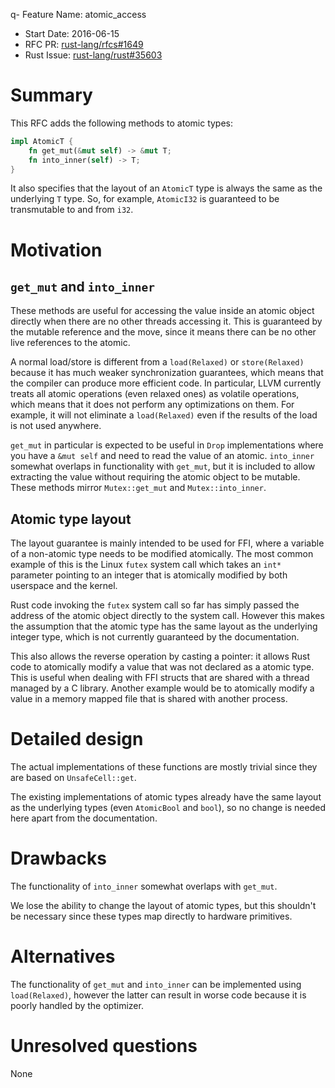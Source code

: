 q- Feature Name: atomic_access
- Start Date: 2016-06-15
- RFC PR: [rust-lang/rfcs#1649](https://github.com/rust-lang/rfcs/pull/1649)
- Rust Issue: [rust-lang/rust#35603](https://github.com/rust-lang/rust/issues/35603)

# Summary
[summary]: #summary

This RFC adds the following methods to atomic types:

```rust
impl AtomicT {
    fn get_mut(&mut self) -> &mut T;
    fn into_inner(self) -> T;
}
```

It also specifies that the layout of an `AtomicT` type is always the same as the underlying `T` type. So, for example, `AtomicI32` is guaranteed to be transmutable to and from `i32`.

# Motivation
[motivation]: #motivation

## `get_mut` and `into_inner`

These methods are useful for accessing the value inside an atomic object directly when there are no other threads accessing it. This is guaranteed by the mutable reference and the move, since it means there can be no other live references to the atomic.

A normal load/store is different from a `load(Relaxed)` or `store(Relaxed)` because it has much weaker synchronization guarantees, which means that the compiler can produce more efficient code. In particular, LLVM currently treats all atomic operations (even relaxed ones) as volatile operations, which means that it does not perform any optimizations on them. For example, it will not eliminate a `load(Relaxed)` even if the results of the load is not used anywhere.

`get_mut` in particular is expected to be useful in `Drop` implementations where you have a `&mut self` and need to read the value of an atomic. `into_inner` somewhat overlaps in functionality with `get_mut`, but it is included to allow extracting the value without requiring the atomic object to be mutable. These methods mirror `Mutex::get_mut` and `Mutex::into_inner`.

## Atomic type layout

The layout guarantee is mainly intended to be used for FFI, where a variable of a non-atomic type needs to be modified atomically. The most common example of this is the Linux `futex` system call which takes an `int*` parameter pointing to an integer that is atomically modified by both userspace and the kernel.

Rust code invoking the `futex` system call so far has simply passed the address of the atomic object directly to the system call. However this makes the assumption that the atomic type has the same layout as the underlying integer type, which is not currently guaranteed by the documentation.

This also allows the reverse operation by casting a pointer: it allows Rust code to atomically modify a value that was not declared as a atomic type. This is useful when dealing with FFI structs that are shared with a thread managed by a C library. Another example would be to atomically modify a value in a memory mapped file that is shared with another process.

# Detailed design
[design]: #detailed-design

The actual implementations of these functions are mostly trivial since they are based on `UnsafeCell::get`.

The existing implementations of atomic types already have the same layout as the underlying types (even `AtomicBool` and `bool`), so no change is needed here apart from the documentation.

# Drawbacks
[drawbacks]: #drawbacks

The functionality of `into_inner` somewhat overlaps with `get_mut`.

We lose the ability to change the layout of atomic types, but this shouldn't be necessary since these types map directly to hardware primitives.

# Alternatives
[alternatives]: #alternatives

The functionality of `get_mut` and `into_inner` can be implemented using `load(Relaxed)`, however the latter can result in worse code because it is poorly handled by the optimizer.

# Unresolved questions
[unresolved]: #unresolved-questions

None
